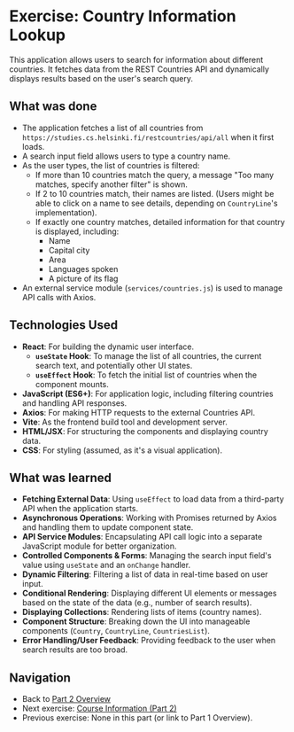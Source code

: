 # Exercise: Country Information Lookup

This application allows users to search for information about different countries. It fetches data from the REST Countries API and dynamically displays results based on the user's search query.

## What was done

- The application fetches a list of all countries from `https://studies.cs.helsinki.fi/restcountries/api/all` when it first loads.
- A search input field allows users to type a country name.
- As the user types, the list of countries is filtered:
    - If more than 10 countries match the query, a message "Too many matches, specify another filter" is shown.
    - If 2 to 10 countries match, their names are listed. (Users might be able to click on a name to see details, depending on `CountryLine`'s implementation).
    - If exactly one country matches, detailed information for that country is displayed, including:
        - Name
        - Capital city
        - Area
        - Languages spoken
        - A picture of its flag
- An external service module (`services/countries.js`) is used to manage API calls with Axios.

## Technologies Used

- **React**: For building the dynamic user interface.
  - **`useState` Hook**: To manage the list of all countries, the current search text, and potentially other UI states.
  - **`useEffect` Hook**: To fetch the initial list of countries when the component mounts.
- **JavaScript (ES6+)**: For application logic, including filtering countries and handling API responses.
- **Axios**: For making HTTP requests to the external Countries API.
- **Vite**: As the frontend build tool and development server.
- **HTML/JSX**: For structuring the components and displaying country data.
- **CSS**: For styling (assumed, as it's a visual application).

## What was learned

- **Fetching External Data**: Using `useEffect` to load data from a third-party API when the application starts.
- **Asynchronous Operations**: Working with Promises returned by Axios and handling them to update component state.
- **API Service Modules**: Encapsulating API call logic into a separate JavaScript module for better organization.
- **Controlled Components & Forms**: Managing the search input field's value using `useState` and an `onChange` handler.
- **Dynamic Filtering**: Filtering a list of data in real-time based on user input.
- **Conditional Rendering**: Displaying different UI elements or messages based on the state of the data (e.g., number of search results).
- **Displaying Collections**: Rendering lists of items (country names).
- **Component Structure**: Breaking down the UI into manageable components (`Country`, `CountryLine`, `CountriesList`).
- **Error Handling/User Feedback**: Providing feedback to the user when search results are too broad.

## Navigation

- Back to [Part 2 Overview](../README.md)
- Next exercise: [Course Information (Part 2)](../courseinfo/README.md)
- Previous exercise: None in this part (or link to Part 1 Overview).
